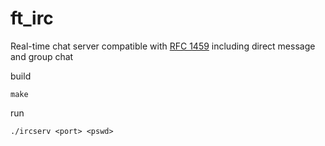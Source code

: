 # ft_irc

Real-time chat server compatible with [RFC 1459](https://datatracker.ietf.org/doc/html/rfc1459) including direct message and group chat

build
```
make
```

run
```
./ircserv <port> <pswd>
```
